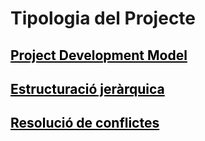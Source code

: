 <!-- TITLE: Tipologia del Projecte -->
<!-- SUBTITLE: Tipologia del Projecte -->

# Tipologia del Projecte
<html>
			<a href="https://wiki-js-epl.herokuapp.com/visual-studio-code/tipo-proj/project-development-model" 
					 style="pointer-events: auto; cursor: pointer; text-decoration : underline; color : #000000;">
				 <h2> Project Development Model</h2>
			</a>
			<a href="https://wiki-js-epl.herokuapp.com/visual-studio-code/tipo-proj/estructura-jerarquica" 
		 style="pointer-events: auto; cursor: pointer; text-decoration : underline; color : #000000;">
			 <h2> Estructuració jeràrquica</h2>
			</a>
			<a href="https://wiki-js-epl.herokuapp.com/visual-studio-code/tipo-proj/resolucio-conflictes" 
		 style="pointer-events: auto; cursor: pointer; text-decoration : underline; color : #000000;">
			 <h2> Resolució de conflictes</h2>
			</a>
</html>

